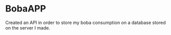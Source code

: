 # BobaAPP

Created an API in order to store my boba consumption on a database stored on the server I made. 
